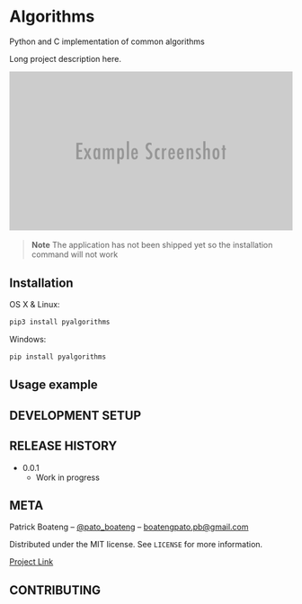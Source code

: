 # Algorithms

Python and C implementation of common algorithms

Long project description here.

<!-- ![logo](header.png "logo") -->
<img src="assets/img/header.png" alt="logo" title="logo">

> **Note**
> The application has not been shipped yet so the installation command will not work

## Installation

OS X & Linux:

```sh
pip3 install pyalgorithms
```

Windows:

```sh
pip install pyalgorithms
```

## Usage example

## DEVELOPMENT SETUP

## RELEASE HISTORY

- 0.0.1
  - Work in progress

## META

Patrick Boateng – [@pato_boateng](https://twitter.com/pato_boateng) – boatengpato.pb@gmail.com

Distributed under the MIT license. See `LICENSE` for more information.

[Project Link](https://github.com/Pato546/)

## CONTRIBUTING
